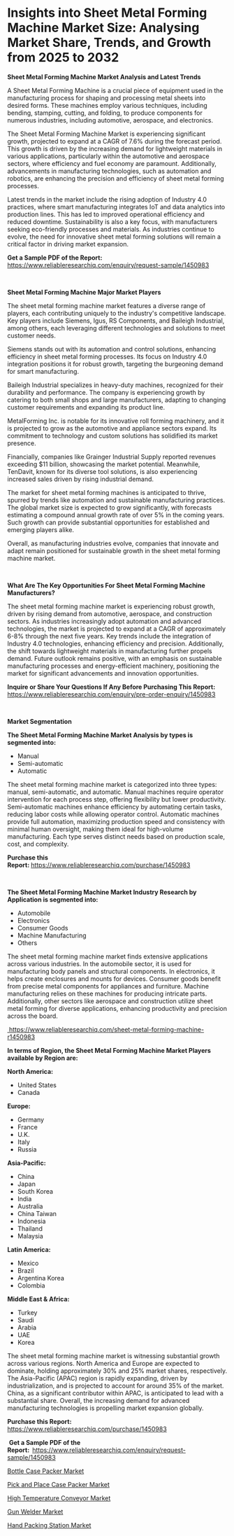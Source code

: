 <p><h1>Insights into Sheet Metal Forming Machine Market Size: Analysing Market Share, Trends, and Growth from 2025 to 2032</h1></p><p><strong>Sheet Metal Forming Machine Market Analysis and Latest Trends</strong></p>
<p><p>A Sheet Metal Forming Machine is a crucial piece of equipment used in the manufacturing process for shaping and processing metal sheets into desired forms. These machines employ various techniques, including bending, stamping, cutting, and folding, to produce components for numerous industries, including automotive, aerospace, and electronics.</p><p>The Sheet Metal Forming Machine Market is experiencing significant growth, projected to expand at a CAGR of 7.6% during the forecast period. This growth is driven by the increasing demand for lightweight materials in various applications, particularly within the automotive and aerospace sectors, where efficiency and fuel economy are paramount. Additionally, advancements in manufacturing technologies, such as automation and robotics, are enhancing the precision and efficiency of sheet metal forming processes.</p><p>Latest trends in the market include the rising adoption of Industry 4.0 practices, where smart manufacturing integrates IoT and data analytics into production lines. This has led to improved operational efficiency and reduced downtime. Sustainability is also a key focus, with manufacturers seeking eco-friendly processes and materials. As industries continue to evolve, the need for innovative sheet metal forming solutions will remain a critical factor in driving market expansion.</p></p>
<p><strong>Get a Sample PDF of the Report:&nbsp;</strong> <a href="https://www.reliableresearchiq.com/enquiry/request-sample/1450983?utm_campaign=99&utm_medium=2&utm_source=Github&utm_content=ia&utm_term=09042025&utm_id=sheet-metal-forming-machine">https://www.reliableresearchiq.com/enquiry/request-sample/1450983</a></p>
<p>&nbsp;</p>
<p><strong>Sheet Metal Forming Machine Major Market Players</strong></p>
<p><p>The sheet metal forming machine market features a diverse range of players, each contributing uniquely to the industry's competitive landscape. Key players include Siemens, Igus, RS Components, and Baileigh Industrial, among others, each leveraging different technologies and solutions to meet customer needs.</p><p>Siemens stands out with its automation and control solutions, enhancing efficiency in sheet metal forming processes. Its focus on Industry 4.0 integration positions it for robust growth, targeting the burgeoning demand for smart manufacturing.</p><p>Baileigh Industrial specializes in heavy-duty machines, recognized for their durability and performance. The company is experiencing growth by catering to both small shops and large manufacturers, adapting to changing customer requirements and expanding its product line.</p><p>MetalForming Inc. is notable for its innovative roll forming machinery, and it is projected to grow as the automotive and appliance sectors expand. Its commitment to technology and custom solutions has solidified its market presence.</p><p>Financially, companies like Grainger Industrial Supply reported revenues exceeding $11 billion, showcasing the market potential. Meanwhile, TenDavit, known for its diverse tool solutions, is also experiencing increased sales driven by rising industrial demand.</p><p>The market for sheet metal forming machines is anticipated to thrive, spurred by trends like automation and sustainable manufacturing practices. The global market size is expected to grow significantly, with forecasts estimating a compound annual growth rate of over 5% in the coming years. Such growth can provide substantial opportunities for established and emerging players alike. </p><p>Overall, as manufacturing industries evolve, companies that innovate and adapt remain positioned for sustainable growth in the sheet metal forming machine market.</p></p>
<p>&nbsp;</p>
<p><strong>What Are The Key Opportunities For Sheet Metal Forming Machine Manufacturers?</strong></p>
<p><p>The sheet metal forming machine market is experiencing robust growth, driven by rising demand from automotive, aerospace, and construction sectors. As industries increasingly adopt automation and advanced technologies, the market is projected to expand at a CAGR of approximately 6-8% through the next five years. Key trends include the integration of Industry 4.0 technologies, enhancing efficiency and precision. Additionally, the shift towards lightweight materials in manufacturing further propels demand. Future outlook remains positive, with an emphasis on sustainable manufacturing processes and energy-efficient machinery, positioning the market for significant advancements and innovation opportunities.</p></p>
<p><strong>Inquire or Share Your Questions If Any Before Purchasing This Report:</strong> <a href="https://www.reliableresearchiq.com/enquiry/pre-order-enquiry/1450983?utm_campaign=99&utm_medium=2&utm_source=Github&utm_content=ia&utm_term=09042025&utm_id=sheet-metal-forming-machine">https://www.reliableresearchiq.com/enquiry/pre-order-enquiry/1450983</a></p>
<p>&nbsp;</p>
<p><strong>Market Segmentation</strong></p>
<p><strong>The Sheet Metal Forming Machine Market Analysis by types is segmented into:</strong></p>
<p><ul><li>Manual</li><li>Semi-automatic</li><li>Automatic</li></ul></p>
<p><p>The sheet metal forming machine market is categorized into three types: manual, semi-automatic, and automatic. Manual machines require operator intervention for each process step, offering flexibility but lower productivity. Semi-automatic machines enhance efficiency by automating certain tasks, reducing labor costs while allowing operator control. Automatic machines provide full automation, maximizing production speed and consistency with minimal human oversight, making them ideal for high-volume manufacturing. Each type serves distinct needs based on production scale, cost, and complexity.</p></p>
<p><strong>Purchase this Report:&nbsp;</strong><a href="https://www.reliableresearchiq.com/purchase/1450983?utm_campaign=99&utm_medium=2&utm_source=Github&utm_content=ia&utm_term=09042025&utm_id=sheet-metal-forming-machine">https://www.reliableresearchiq.com/purchase/1450983</a></p>
<p>&nbsp;</p>
<p><strong>The Sheet Metal Forming Machine Market Industry Research by Application is segmented into:</strong></p>
<p><ul><li>Automobile</li><li>Electronics</li><li>Consumer Goods</li><li>Machine Manufacturing</li><li>Others</li></ul></p>
<p><p>The sheet metal forming machine market finds extensive applications across various industries. In the automobile sector, it is used for manufacturing body panels and structural components. In electronics, it helps create enclosures and mounts for devices. Consumer goods benefit from precise metal components for appliances and furniture. Machine manufacturing relies on these machines for producing intricate parts. Additionally, other sectors like aerospace and construction utilize sheet metal forming for diverse applications, enhancing productivity and precision across the board.</p></p>
<p><a href="https://www.reliableresearchiq.com/sheet-metal-forming-machine-r1450983?utm_campaign=99&utm_medium=2&utm_source=Github&utm_content=ia&utm_term=09042025&utm_id=sheet-metal-forming-machine">&nbsp;https://www.reliableresearchiq.com/sheet-metal-forming-machine-r1450983</a></p>
<p><strong>In terms of Region, the Sheet Metal Forming Machine Market Players available by Region are:</strong></p>
<p>
    <p> <strong> North America: </strong>
        <ul>
            <li>United States</li>
            <li>Canada</li>
        </ul>
        </p> 
    <p> <strong> Europe: </strong>
        <ul>
            <li>Germany</li>
            <li>France</li>
            <li>U.K.</li>
            <li>Italy</li>
            <li>Russia</li>
        </ul>
        </p> 
    <p> <strong> Asia-Pacific: </strong>
        <ul>
            <li>China</li>
            <li>Japan</li>
            <li>South Korea</li>
            <li>India</li>
            <li>Australia</li>
            <li>China Taiwan</li>
            <li>Indonesia</li>
            <li>Thailand</li>
            <li>Malaysia</li>
        </ul>
        </p> 
    <p> <strong> Latin America: </strong>
        <ul>
            <li>Mexico</li>
            <li>Brazil</li>
            <li>Argentina Korea</li>
            <li>Colombia</li>
        </ul>
        </p> 
    <p> <strong> Middle East & Africa: </strong>
        <ul>
            <li>Turkey</li>
            <li>Saudi</li>
            <li>Arabia</li>
            <li>UAE</li>
            <li>Korea</li>
        </ul>
    </p>
    </p>
<p><p>The sheet metal forming machine market is witnessing substantial growth across various regions. North America and Europe are expected to dominate, holding approximately 30% and 25% market shares, respectively. The Asia-Pacific (APAC) region is rapidly expanding, driven by industrialization, and is projected to account for around 35% of the market. China, as a significant contributor within APAC, is anticipated to lead with a substantial share. Overall, the increasing demand for advanced manufacturing technologies is propelling market expansion globally.</p></p>
<p><strong>Purchase this Report: </strong><a href="https://www.reliableresearchiq.com/purchase/1450983?utm_campaign=99&utm_medium=2&utm_source=Github&utm_content=ia&utm_term=09042025&utm_id=sheet-metal-forming-machine">https://www.reliableresearchiq.com/purchase/1450983</a></p>
<p>&nbsp;<strong>Get a Sample PDF of the Report:&nbsp;&nbsp;</strong><a href="https://www.reliableresearchiq.com/enquiry/request-sample/1450983?utm_campaign=99&utm_medium=2&utm_source=Github&utm_content=ia&utm_term=09042025&utm_id=sheet-metal-forming-machine">https://www.reliableresearchiq.com/enquiry/request-sample/1450983</a></p>
<p><strong></strong></p>
<p><p><a href="https://github.com/danitkeavyx7/Market-Research-Report-List-1/blob/main/bottle-case-packer-market.md?utm_campaign=99&utm_medium=2&utm_source=Github&utm_content=ia&utm_term=09042025&utm_id=sheet-metal-forming-machine">Bottle Case Packer Market</a></p><p><a href="https://github.com/taffouasaoka/Market-Research-Report-List-1/blob/main/pick-and-place-case-packer-market.md?utm_campaign=99&utm_medium=2&utm_source=Github&utm_content=ia&utm_term=09042025&utm_id=sheet-metal-forming-machine">Pick and Place Case Packer Market</a></p><p><a href="https://github.com/bartzthateis/Market-Research-Report-List-1/blob/main/high-temperature-conveyor-market.md?utm_campaign=99&utm_medium=2&utm_source=Github&utm_content=ia&utm_term=09042025&utm_id=sheet-metal-forming-machine">High Temperature Conveyor Market</a></p><p><a href="https://github.com/vespigeakexc/Market-Research-Report-List-1/blob/main/gun-welder-market.md?utm_campaign=99&utm_medium=2&utm_source=Github&utm_content=ia&utm_term=09042025&utm_id=sheet-metal-forming-machine">Gun Welder Market</a></p><p><a href="https://github.com/moorsdorak31/Market-Research-Report-List-1/blob/main/hand-packing-station-market.md?utm_campaign=99&utm_medium=2&utm_source=Github&utm_content=ia&utm_term=09042025&utm_id=sheet-metal-forming-machine">Hand Packing Station Market</a></p></p>